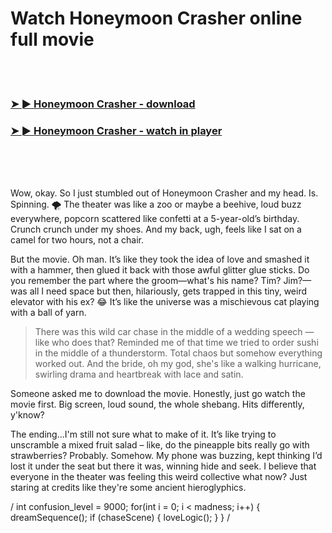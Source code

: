 <h1>Watch Honeymoon Crasher online full movie</h1>


<br><br>

<h3><a href="https://Ynots-lycinconttuf1986.github.io/zbprwjcncs/">➤ ► Honeymoon Crasher - download</a></h3> 
<h3><a href="https://Ynots-lycinconttuf1986.github.io/zbprwjcncs/">➤ ► Honeymoon Crasher - watch in player</a></h3>


<br><br><br>


Wow, okay. So I just stumbled out of Honeymoon Crasher and my head. Is. Spinning. 🌪️ The theater was like a zoo or maybe a beehive, loud buzz everywhere, popcorn scattered like confetti at a 5-year-old’s birthday. Crunch crunch under my shoes. And my back, ugh, feels like I sat on a camel for two hours, not a chair.

But the movie. Oh man. It’s like they took the idea of love and smashed it with a hammer, then glued it back with those awful glitter glue sticks. Do you remember the part where the groom—what's his name? Tim? Jim?—was all I need space but then, hilariously, gets trapped in this tiny, weird elevator with his ex? 😂 It’s like the universe was a mischievous cat playing with a ball of yarn. 

> There was this wild car chase in the middle of a wedding speech — like who does that? Reminded me of that time we tried to order sushi in the middle of a thunderstorm. Total chaos but somehow everything worked out. And the bride, oh my god, she's like a walking hurricane, swirling drama and heartbreak with lace and satin.

Someone asked me to download the movie. Honestly, just go watch the movie first. Big screen, loud sound, the whole shebang. Hits differently, y'know? 

The ending...I'm still not sure what to make of it. It’s like trying to unscramble a mixed fruit salad – like, do the pineapple bits really go with strawberries? Probably. Somehow. My phone was buzzing, kept thinking I’d lost it under the seat but there it was, winning hide and seek. I believe that everyone in the theater was feeling this weird collective what now? Just staring at credits like they're some ancient hieroglyphics. 

/ 
int confusion_level = 9000;
for(int i = 0; i < madness; i++) {
    dreamSequence();
    if (chaseScene) { 
        loveLogic();
    }
}
/
